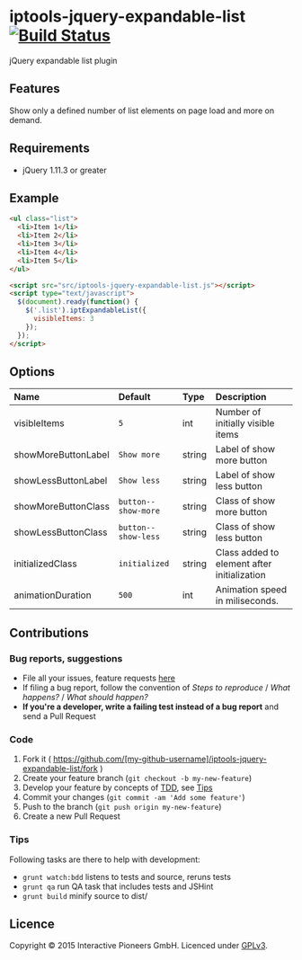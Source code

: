 # iptools-jquery-expandable-list [![Build Status](http://img.shields.io/travis/interactive-pioneers/iptools-jquery-expandable-list.svg)](https://travis-ci.org/interactive-pioneers/iptools-jquery-expandable-list)

jQuery expandable list plugin

## Features

Show only a defined number of list elements on page load and more on demand.

## Requirements

- jQuery 1.11.3 or greater

## Example

```html
<ul class="list">
  <li>Item 1</li>
  <li>Item 2</li>
  <li>Item 3</li>
  <li>Item 4</li>
  <li>Item 5</li>
</ul>

<script src="src/iptools-jquery-expandable-list.js"></script>
<script type="text/javascript">
  $(document).ready(function() {
    $('.list').iptExpandableList({
      visibleItems: 3
    });
  });
</script>
```

## Options

Name                | Default                    | Type    | Description
:-------------------|:---------------------------|:--------|:-----------
visibleItems        | `5`                        | int     | Number of initially visible items
showMoreButtonLabel | `Show more`                | string  | Label of show more button
showLessButtonLabel | `Show less`                | string  | Label of show less button
showMoreButtonClass | `button--show-more`        | string  | Class of show more button
showLessButtonClass | `button--show-less`        | string  | Class of show less button
initializedClass    | `initialized`              | string  | Class added to element after initialization
animationDuration   | `500`                      | int     | Animation speed in miliseconds. 

## Contributions

### Bug reports, suggestions

- File all your issues, feature requests [here](https://github.com/interactive-pioneers/iptools-jquery-expandable-list/issues)
- If filing a bug report, follow the convention of _Steps to reproduce_ / _What happens?_ / _What should happen?_
- __If you're a developer, write a failing test instead of a bug report__ and send a Pull Request

### Code

1. Fork it ( https://github.com/[my-github-username]/iptools-jquery-expandable-list/fork )
2. Create your feature branch (`git checkout -b my-new-feature`)
3. Develop your feature by concepts of [TDD](http://en.wikipedia.org/wiki/Test-driven_development), see [Tips](#tips)
3. Commit your changes (`git commit -am 'Add some feature'`)
4. Push to the branch (`git push origin my-new-feature`)
5. Create a new Pull Request

### Tips

Following tasks are there to help with development:

- `grunt watch:bdd` listens to tests and source, reruns tests
- `grunt qa` run QA task that includes tests and JSHint
- `grunt build` minify source to dist/

## Licence
Copyright © 2015 Interactive Pioneers GmbH. Licenced under [GPLv3](LICENSE).